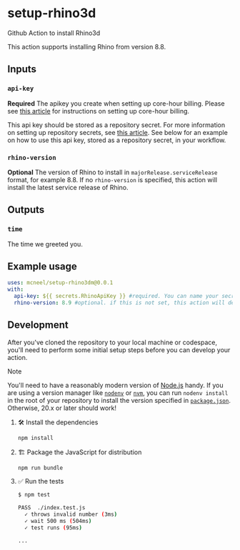 # setup-rhino3d

Github Action to install Rhino3d

This action supports installing Rhino from version 8.8.

## Inputs

### `api-key`

**Required** The apikey you create when setting up core-hour billing. Please see
[this article](https://developer.rhino3d.com/guides/compute/core-hour-billing/#setting-up-core-hour-billing)
for instructions on setting up core-hour billing.

This api key should be stored as a repository secret. For more information on
setting up repository secrets, see
[this article](https://docs.github.com/en/actions/security-guides/using-secrets-in-github-actions?tool=webui#creating-secrets-for-a-repository).
See below for an example on how to use this api key, stored as a repository
secret, in your workflow.

### `rhino-version`

**Optional** The version of Rhino to install in `majorRelease.serviceRelease`
format, for example 8.8. If no `rhino-version` is specified, this action will
install the latest service release of Rhino.

## Outputs

### `time`

The time we greeted you.

## Example usage

```yaml
uses: mcneel/setup-rhino3dm@0.0.1
with:
  api-key: ${{ secrets.RhinoApiKey }} #required. You can name your secret whatever you like when you set it up.
  rhino-version: 8.9 #optional. if this is not set, this action will default to the latest service release
```

## Development

After you've cloned the repository to your local machine or codespace, you'll
need to perform some initial setup steps before you can develop your action.

> [!NOTE]
>
> You'll need to have a reasonably modern version of
> [Node.js](https://nodejs.org) handy. If you are using a version manager like
> [`nodenv`](https://github.com/nodenv/nodenv) or
> [`nvm`](https://github.com/nvm-sh/nvm), you can run `nodenv install` in the
> root of your repository to install the version specified in
> [`package.json`](./package.json). Otherwise, 20.x or later should work!

1. 🛠️ Install the dependencies

   ```bash
   npm install
   ```

1. 🏗️ Package the JavaScript for distribution

   ```bash
   npm run bundle
   ```

1. ✅ Run the tests

   ```bash
   $ npm test

   PASS  ./index.test.js
     ✓ throws invalid number (3ms)
     ✓ wait 500 ms (504ms)
     ✓ test runs (95ms)

   ...
   ```
